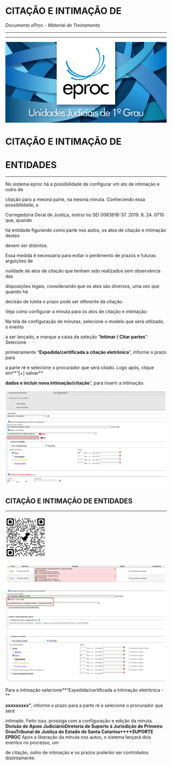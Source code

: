 # CITAÇÃO E INTIMAÇÃO DE

*Documento eProc - Material de Treinamento*

---

---

![Imagem Imagem_2238](imgs/Imagem_2238.png)

# CITAÇÃO E INTIMAÇÃO DE

# ENTIDADES


---

No sistema eproc há a possibilidade de configurar um ato de intimação e outro de

citação para a mesma parte, na mesma minuta. Conhecendo essa possibilidade, a

Corregedoria Geral de Justiça, instrui no SEI 0083618-37. 2019. 8. 24. 0710 que, quando

há entidade figurando como parte nos autos, os atos de citação e intimação destes

devem ser distintos.

Essa medida é necessária para evitar o perdimento de prazos e futuras arguições de

nulidade de atos de citação que tenham sido realizados sem observância das

disposições legais, considerando que os atos são diversos, uma vez que quando há

decisão de tutela o prazo pode ser diferente da citação.

Veja como configurar a minuta para os atos de citação e intimação:

Na tela de configuração de minutas, selecione o modelo que será utilizado, o evento

a ser lançado, e marque a caixa de seleção “**Intimar / Citar partes**”. Selecione

primeiramente “**Expedida/certificada a citação eletrônica**”, informe o prazo para

a parte ré e selecione o procurador que será citado. Logo após, clique em**“[+] salvar**

**dados e incluir nova intimação/citação**”, para inserir a intimação.

![Imagem Imagem_3182](imgs/Imagem_3182.png)

## CITAÇÃO E INTIMAÇÃO DE ENTIDADES


---

![Imagem Imagem_2517](imgs/Imagem_2517.png)

![Imagem Imagem_3183](imgs/Imagem_3183.png)

![Imagem Imagem_3184](imgs/Imagem_3184.png)

Para a intimação selecione**“Expedida/certificada a intimação eletrônica -**

**xxxxxxxxx”**, informe o prazo para a parte ré e selecione o procurador que será

intimado. Feito isso, prossiga com a configuração e edição da minuta.
**Divisão de Apoio Judiciário****Diretoria de Suporte à Jurisdição de Primeiro Grau****Tribunal de Justiça do Estado de Santa Catarina****SUPORTE EPROC**
Após a liberação da minuta nos autos, o sistema lançará dois eventos no processo, um

de citação, outro de intimação e os prazos poderão ser controlados distintamente:
